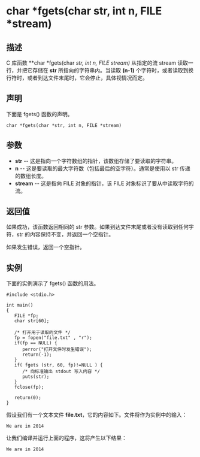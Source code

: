 # char *fgets(char str, int n, FILE *stream)

## 描述

C 库函数 **char \*fgets(char *str, int n, FILE *stream)** 从指定的流 stream 读取一行，并把它存储在 **str** 所指向的字符串内。当读取 **(n-1)** 个字符时，或者读取到换行符时，或者到达文件末尾时，它会停止，具体视情况而定。

## 声明

下面是 fgets() 函数的声明。

```
char *fgets(char *str, int n, FILE *stream)
```

## 参数

- **str** -- 这是指向一个字符数组的指针，该数组存储了要读取的字符串。
- **n** -- 这是要读取的最大字符数（包括最后的空字符）。通常是使用以 str 传递的数组长度。
- **stream** -- 这是指向 FILE 对象的指针，该 FILE 对象标识了要从中读取字符的流。

## 返回值

如果成功，该函数返回相同的 str 参数。如果到达文件末尾或者没有读取到任何字符，str 的内容保持不变，并返回一个空指针。

如果发生错误，返回一个空指针。

## 实例

下面的实例演示了 fgets() 函数的用法。

```
#include <stdio.h>

int main()
{
   FILE *fp;
   char str[60];

   /* 打开用于读取的文件 */
   fp = fopen("file.txt" , "r");
   if(fp == NULL) {
      perror("打开文件时发生错误");
      return(-1);
   }
   if( fgets (str, 60, fp)!=NULL ) {
      /* 向标准输出 stdout 写入内容 */
      puts(str);
   }
   fclose(fp);
   
   return(0);
}
```

假设我们有一个文本文件 **file.txt**，它的内容如下。文件将作为实例中的输入：

```
We are in 2014
```

让我们编译并运行上面的程序，这将产生以下结果：

```
We are in 2014
```